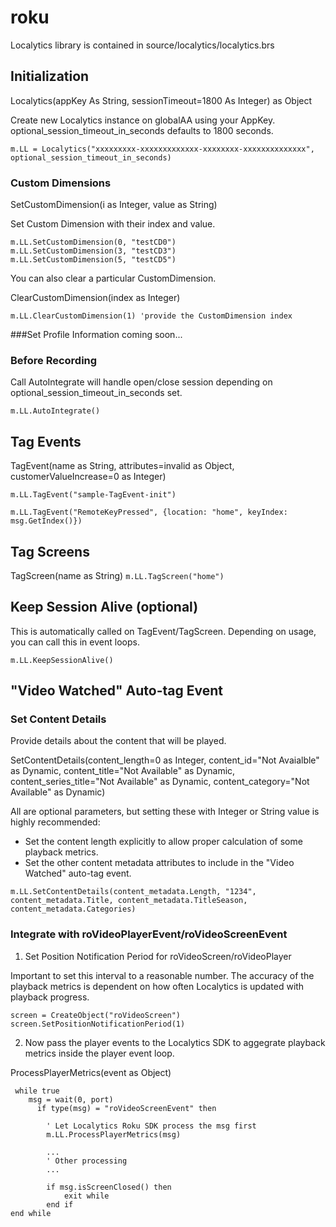 # roku

Localytics library is contained in source/localytics/localytics.brs

## Initialization
Localytics(appKey As String, sessionTimeout=1800 As Integer) as Object

Create new Localytics instance on globalAA using your AppKey. optional_session_timeout_in_seconds defaults to 1800 seconds.

`m.LL = Localytics("xxxxxxxxx-xxxxxxxxxxxxx-xxxxxxxx-xxxxxxxxxxxxxx", optional_session_timeout_in_seconds)`


### Custom Dimensions
SetCustomDimension(i as Integer, value as String)

Set Custom Dimension with their index and value.

```
m.LL.SetCustomDimension(0, "testCD0")
m.LL.SetCustomDimension(3, "testCD3")
m.LL.SetCustomDimension(5, "testCD5")
```

You can also clear a particular CustomDimension.

ClearCustomDimension(index as Integer)

`m.LL.ClearCustomDimension(1) 'provide the CustomDimension index`


###Set Profile Information coming soon...


### Before Recording
Call AutoIntegrate will handle open/close session depending on optional_session_timeout_in_seconds set.

`m.LL.AutoIntegrate()`


## Tag Events
TagEvent(name as String, attributes=invalid as Object, customerValueIncrease=0 as Integer)

`m.LL.TagEvent("sample-TagEvent-init")`

`m.LL.TagEvent("RemoteKeyPressed", {location: "home", keyIndex: msg.GetIndex()})`


## Tag Screens
TagScreen(name as String)
`m.LL.TagScreen("home")`

## Keep Session Alive (optional)
This is automatically called on TagEvent/TagScreen. Depending on usage, you can call this in event loops.

`m.LL.KeepSessionAlive()`


## "Video Watched" Auto-tag Event
### Set Content Details
Provide details about the content that will be played.

SetContentDetails(content_length=0 as Integer, content_id="Not Avaialble" as Dynamic, content_title="Not Available" as Dynamic, content_series_title="Not Available" as Dynamic, content_category="Not Available" as Dynamic)

All are optional parameters, but setting these with Integer or String value is highly recommended:
* Set the content length explicitly to allow proper calculation of some playback metrics.
* Set the other content metadata attributes to include in the "Video Watched" auto-tag event.

`m.LL.SetContentDetails(content_metadata.Length, "1234", content_metadata.Title, content_metadata.TitleSeason, content_metadata.Categories)`


### Integrate with roVideoPlayerEvent/roVideoScreenEvent
1. Set Position Notification Period for roVideoScreen/roVideoPlayer

Important to set this interval to a reasonable number. The accuracy of the playback metrics is dependent on how often Localytics is updated with playback progress.

```
screen = CreateObject("roVideoScreen")
screen.SetPositionNotificationPeriod(1)
```

2. Now pass the player events to the Localytics SDK to aggegrate playback metrics inside the player event loop.

ProcessPlayerMetrics(event as Object)

```
 while true
    msg = wait(0, port)
      if type(msg) = "roVideoScreenEvent" then
        
        ' Let Localytics Roku SDK process the msg first
        m.LL.ProcessPlayerMetrics(msg)
        
        ...
        ' Other processing
        ...

        if msg.isScreenClosed() then
            exit while
        end if
end while
```
